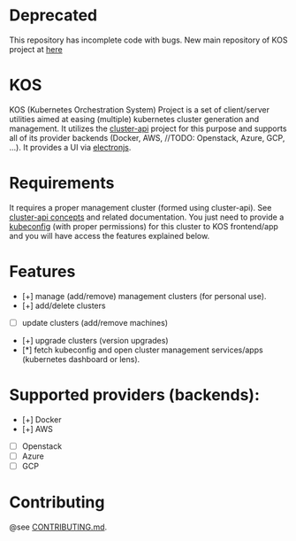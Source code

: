 # Deprecated

This repository has incomplete code with bugs. New main repository of KOS project at [here](https://github.com/mkaramuk/kos)

# KOS

KOS (Kubernetes Orchestration System) Project is a set of client/server utilities aimed at easing (multiple) kubernetes cluster generation and management. It utilizes the [cluster-api](https://cluster-api.sigs.k8s.io/) project for this purpose and supports all of its provider backends (Docker, AWS, //TODO: Openstack, Azure, GCP, ...). It provides a UI via [electronjs](https://www.electronjs.org/).

# Requirements

It requires a proper management cluster (formed using cluster-api). See [cluster-api concepts](https://cluster-api.sigs.k8s.io/user/concepts.html) and related documentation. You just need to provide a [kubeconfig](https://kubernetes.io/docs/concepts/configuration/organize-cluster-access-kubeconfig/) (with proper permissions) for this cluster to KOS frontend/app and you will have access the features explained below.

# Features

-   [+] manage (add/remove) management clusters (for personal use).
-   [+] add/delete clusters
-   [ ] update clusters (add/remove machines)
-   [+] upgrade clusters (version upgrades)
-   [*] fetch kubeconfig and open cluster management services/apps (kubernetes dashboard or lens).

# Supported providers (backends):

-   [+] Docker
-   [+] AWS
-   [ ] Openstack
-   [ ] Azure
-   [ ] GCP

# Contributing

@see [CONTRIBUTING.md](./CONTRIBUTING.md).
